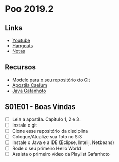 # Poo 2019.2

## Links
- [Youtube]()
- [Hangouts](https://hangouts.google.com/group/NQ6XPZbRo6J9uHR68)
- [Notas]()
## Recursos
- [Modelo para o seu repositório do Git](https://github.com/senapk/exemplo_repositorio_disciplina)
- [Apostila Caelum](https://www.caelum.com.br/apostila-java-orientacao-objetos/)
- [Java Gafanhoto](https://www.youtube.com/playlist?list=PLHz_AreHm4dkqe2aR0tQK74m8SFe-aGsY)

## S01E01 - Boas Vindas
- [ ] Leia a apostila. Capítulo 1, 2 e 3.
- [ ] Instale o git
- [ ] Clone esse repositório da disciplina
- [ ] Coloque/Atualize sua foto no Si3
- [ ] Instale o Java e a IDE (Eclipse, Intelij, Netbeans)
- [ ] Rode o seu primeiro Hello World
- [ ] Assista o primeiro vídeo da Playlist Gafanhoto